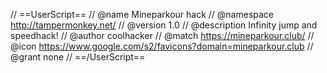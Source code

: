 // ==UserScript==
// @name         Mineparkour hack
// @namespace    http://tampermonkey.net/
// @version      1.0
// @description  Infinity jump and speedhack!
// @author       coolhacker
// @match        https://mineparkour.club/
// @icon         https://www.google.com/s2/favicons?domain=mineparkour.club
// @grant        none
// ==/UserScript==
 
